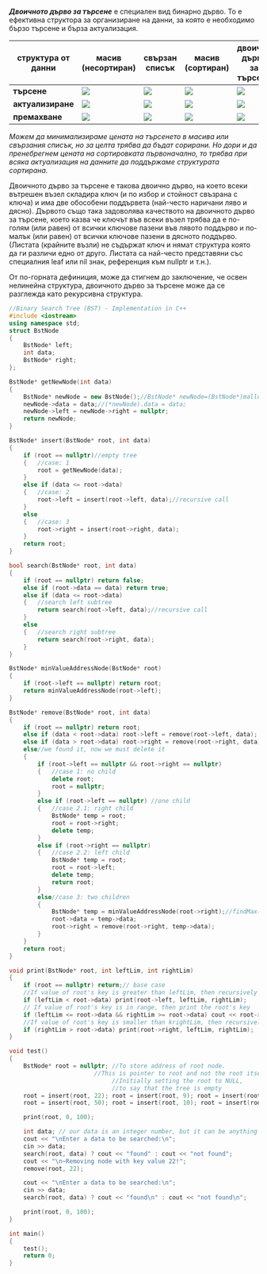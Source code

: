 ***Двоичното дърво за търсене*** е специален вид бинарно дърво. То е ефективна структора за организиране на данни, за която е необходимо бързо търсене и бързa актуализация. 

структура от данни|масив (несортиран)|свързан списък|масив (сортиран)|двоично дърво за търсене
----|----|----|----|----
**търсене**|<img src="https://latex.codecogs.com/svg.latex?\Theta{(n)}">|<img src="https://latex.codecogs.com/svg.latex?\Theta{(n)}">|<img src="https://latex.codecogs.com/svg.latex?\Theta{(log{n})}">|<img src="https://latex.codecogs.com/svg.latex?\Theta{(log{n})}">
**актуализиране**|<img src="https://latex.codecogs.com/svg.latex?\Theta{(1)}">|<img src="https://latex.codecogs.com/svg.latex?\Theta{(1)}">|<img src="https://latex.codecogs.com/svg.latex?\Theta{(n)}">|<img src="https://latex.codecogs.com/svg.latex?\Theta{(log{n})}">
**премахване**|<img src="https://latex.codecogs.com/svg.latex?\Theta{(n)}">|<img src="https://latex.codecogs.com/svg.latex?\Theta{(n)}">|<img src="https://latex.codecogs.com/svg.latex?\Theta{(n)}">|<img src="https://latex.codecogs.com/svg.latex?\Theta{(log{n})}">

*Можем да минимализираме цената на търсенето в масива или свързания списък, но за целта трябва да бъдат сорирани. Но дори и да пренебрегнем цената на сортировката първоначално, то трябва при всяка актуализация на данните да поддържаме структурата сортирана.*

Двоичното дърво за търсене е такова двоично дърво, на което всеки вътрешен възел складира ключ (и по избор и стойност свъзрана с ключа) и има две обособени поддървета (най-често наричани ляво и дясно). Дървото също така задоволява качеството на двоичното дърво за търсене, което казва че ключът във всеки възел трябва да е по-голям (или равен) от всички ключове пазени във лявото поддърво и по-малък (или равен) от всички ключове пазени в дясното поддърво. (Листата (крайните възли) не съдържат ключ и нямат структура която да ги различи едно от друго. Листата са най-често представяни със специалния leaf или nil знак, референция към nullptr и т.н.).

От по-горната дефиниция, може да стигнем до заключение, че освен нелинейна структура, двоичното дърво за търсене може да се разглежда като рекурсивна структура.

```cpp
//Binary Search Tree (BST) - Implementation in C++
#include <iostream>
using namespace std;
struct BstNode
{
	BstNode* left;
	int data;
	BstNode* right;
};

BstNode* getNewNode(int data)
{
	BstNode* newNode = new BstNode();//BstNode* newNode=(BstNode*)malloc(sizeof(BstNode)); 
	newNode->data = data;//(*newNode).data = data;
	newNode->left = newNode->right = nullptr;
	return newNode;
}

BstNode* insert(BstNode* root, int data)
{
	if (root == nullptr)//empty tree
	{   //case: 1
		root = getNewNode(data);
	}
	else if (data <= root->data)
	{	//case: 2
		root->left = insert(root->left, data);//recursive call
	}
	else
	{	//case: 3
		root->right = insert(root->right, data);
	}
	return root;
}

bool search(BstNode* root, int data)
{
	if (root == nullptr) return false;
	else if (root->data == data) return true;
	else if (data <= root->data)
	{	//search left subtree
		return search(root->left, data);//recursive call
	}
	else
	{	//search right subtree
		return search(root->right, data);
	}
}

BstNode* minValueAddressNode(BstNode* root)
{
	if (root->left == nullptr) return root;
	return minValueAddressNode(root->left);
}

BstNode* remove(BstNode* root, int data)
{
	if (root == nullptr) return root;
	else if (data < root->data) root->left = remove(root->left, data);
	else if (data > root->data) root->right = remove(root->right, data);
	else//we found it, now we must delete it
	{
		if (root->left == nullptr && root->right == nullptr)
		{	//case 1: no child
			delete root;
			root = nullptr;
		}
		else if (root->left == nullptr) //one child
		{   //case 2.1: right child
			BstNode* temp = root;
			root = root->right;
			delete temp;
		}
		else if (root->right == nullptr)
		{	//case 2.2: left child
			BstNode* temp = root;
			root = root->left;
			delete temp;
			return root;
		}
		else//case 3: two children
		{
			BstNode* temp = minValueAddressNode(root->right);//findMax(root->left)
			root->data = temp->data;
			root->right = remove(root->right, temp->data);
		}
	}
	return root;
}

void print(BstNode* root, int leftLim, int rightLim)
{	 
	if (root == nullptr) return;// base case
	//If value of root's key is greater than leftLim, then recursively call in left subtree
	if (leftLim < root->data) print(root->left, leftLim, rightLim);
	// If value of root's key is in range, then print the root's key
	if (leftLim <= root->data && rightLim >= root->data) cout << root->data << " ";
	//If value of root's key is smaller than krightLim, then recursively call in right subtree
	if (rightLim > root->data) print(root->right, leftLim, rightLim);
}

void test()
{
	BstNode* root = nullptr; //To store address of root node. 
						//This is pointer to root and not the root itself. 
							 //Initially setting the root to NULL, 
							 //to say that the tree is empty 
	root = insert(root, 22); root = insert(root, 9); root = insert(root, 18);
	root = insert(root, 50); root = insert(root, 10); root = insert(root, 14);

	print(root, 0, 100);

	int data; // our data is an integer number, but it can be anything
	cout << "\nEnter a data to be searched:\n";
	cin >> data;
	search(root, data) ? cout << "found" : cout << "not found";
	cout << "\n~Removing node with key value 22!";
	remove(root, 22);

	cout << "\nEnter a data to be searched:\n";
	cin >> data;
	search(root, data) ? cout << "found\n" : cout << "not found\n";

	print(root, 0, 100);
}

int main()
{
	test();	
	return 0;
}
```
